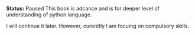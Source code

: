 **Status:** Paused 
This book is adcance and is for deeper level of understanding of python language.

I will continue it later. However, curenttly I am focuing on compulsory skills. 